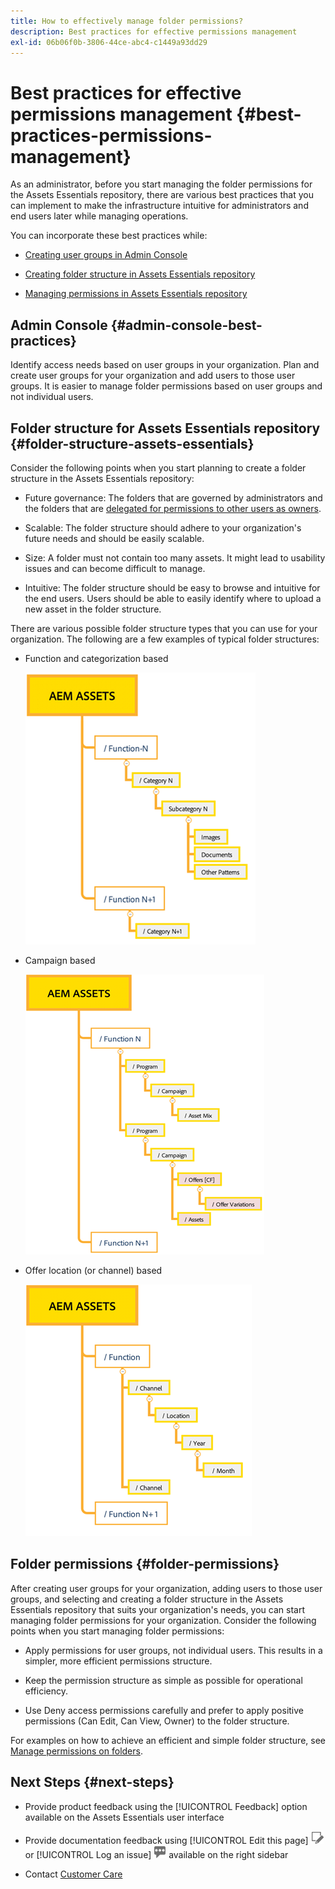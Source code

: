 ```yaml
---
title: How to effectively manage folder permissions?
description: Best practices for effective permissions management
exl-id: 06b06f0b-3806-44ce-abc4-c1449a93dd29
---
```

# Best practices for effective permissions management {#best-practices-permissions-management}

As an administrator, before you start managing the folder permissions for the Assets Essentials repository, there are various best practices that you can implement to make the infrastructure intuitive for administrators and end users later while managing operations.

You can  incorporate these best practices while:

* [Creating user groups in Admin Console](#admin-console-best-practices)

* [Creating folder structure in Assets Essentials repository](#folder-structure-assets-essentials)

* [Managing permissions in Assets Essentials repository](#folder-permissions)

## Admin Console {#admin-console-best-practices}

Identify access needs based on user groups in your organization. Plan and create user groups for your organization and add users to those user groups. It is easier to manage folder permissions based on user groups and not individual users.

## Folder structure for Assets Essentials repository {#folder-structure-assets-essentials}

Consider the following points when you start planning to create a folder structure in the Assets Essentials repository:

* Future governance: The folders that are governed by administrators and the folders that are [delegated for permissions to other users as owners](manage-permissions.md##manage-permissions-folders).

* Scalable: The folder structure should adhere to your organization's future needs and should be easily scalable.

* Size: A folder must not contain too many assets. It might lead to usability issues and can become difficult to manage.

* Intuitive: The folder structure should be easy to browse and intuitive for the end users. Users should be able to easily identify where to upload a new asset in the folder structure.

There are various possible folder structure types that you can use for your organization. The following are a few examples of typical folder structures: 

* Function and categorization based

   ![Function and Categorization](assets/function-categorization.png)

* Campaign based

   ![Caampaign Based](assets/campaign-based.png)

* Offer location (or channel) based

   ![Offer Location Based](assets/offer-location.png)


## Folder permissions {#folder-permissions}

After creating user groups for your organization, adding users to those user groups, and selecting and creating a folder structure in the Assets Essentials repository that suits your organization's needs, you can start managing folder permissions for your organization. Consider the following points when you start managing folder permissions:

* Apply permissions for user groups, not individual users. This results in a simpler, more efficient permissions structure.

* Keep the permission structure as simple as possible for operational efficiency.

* Use Deny access permissions carefully and prefer to apply positive permissions (Can Edit, Can View, Owner) to the folder structure.

For examples on how to achieve an efficient and simple folder structure, see [Manage permissions on folders](manage-permissions.md##manage-permissions-folders).

## Next Steps {#next-steps}

* Provide product feedback using the [!UICONTROL Feedback] option available on the Assets Essentials user interface

*  Provide documentation feedback using [!UICONTROL Edit this page] ![edit the page](assets/do-not-localize/edit-page.png) or [!UICONTROL Log an issue] ![create a GitHub issue](assets/do-not-localize/github-issue.png) available on the right sidebar

* Contact [Customer Care](https://experienceleague.adobe.com/?support-solution=General#support)
